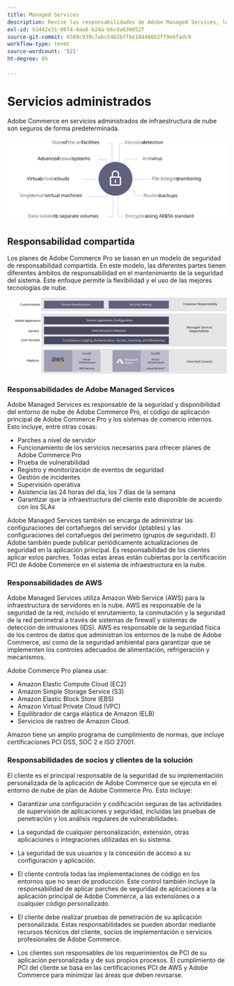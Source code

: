 ```yaml
---
title: Managed Services
description: Revise las responsabilidades de Adobe Managed Services, los clientes y los proveedores de servicios en la nube para su Adobe Commerce en la implementación de la infraestructura en la nube.
exl-id: b1442e31-06f4-4aa6-b24a-b6cda630d52f
source-git-commit: 6509c939c7abc5462bffbe104466b2ff9e6fadc9
workflow-type: tm+mt
source-wordcount: '521'
ht-degree: 0%

---
```


# Servicios administrados

Adobe Commerce en servicios administrados de infraestructura de nube son seguros de forma predeterminada.

![Diagrama que muestra los servicios administrados de Adobe Commerce](../../../assets/playbooks/managed-services.svg)

## Responsabilidad compartida

Los planes de Adobe Commerce Pro se basan en un modelo de seguridad de responsabilidad compartida. En este modelo, las diferentes partes tienen diferentes ámbitos de responsabilidad en el mantenimiento de la seguridad del sistema. Este enfoque permite la flexibilidad y el uso de las mejores tecnologías de nube.

![Diagrama que muestra el modelo de responsabilidad compartida de Adobe Commerce](../../../assets/playbooks/shared-responsibility.svg)

### Responsabilidades de Adobe Managed Services

Adobe Managed Services es responsable de la seguridad y disponibilidad del entorno de nube de Adobe Commerce Pro, el código de aplicación principal de Adobe Commerce Pro y los sistemas de comercio internos. Esto incluye, entre otras cosas:

- Parches a nivel de servidor
- Funcionamiento de los servicios necesarios para ofrecer planes de Adobe Commerce Pro
- Prueba de vulnerabilidad
- Registro y monitorización de eventos de seguridad
- Gestión de incidentes
- Supervisión operativa
- Asistencia las 24 horas del día, los 7 días de la semana
- Garantizar que la infraestructura del cliente esté disponible de acuerdo con los SLAs

Adobe Managed Services también se encarga de administrar las configuraciones del cortafuegos del servidor (iptables) y las configuraciones del cortafuegos del perímetro (grupos de seguridad). El Adobe también puede publicar periódicamente actualizaciones de seguridad en la aplicación principal. Es responsabilidad de los clientes aplicar estos parches. Todas estas áreas están cubiertas por la certificación PCI de Adobe Commerce en el sistema de infraestructura en la nube.

### Responsabilidades de AWS

Adobe Managed Services utiliza Amazon Web Service (AWS) para la infraestructura de servidores en la nube. AWS es responsable de la seguridad de la red, incluido el enrutamiento, la conmutación y la seguridad de la red perimetral a través de sistemas de firewall y sistemas de detección de intrusiones (IDS). AWS es responsable de la seguridad física de los centros de datos que administran los entornos de la nube de Adobe Commerce, así como de la seguridad ambiental para garantizar que se implementen los controles adecuados de alimentación, refrigeración y mecanismos.

Adobe Commerce Pro planea usar:

- Amazon Elastic Compute Cloud (EC2)
- Amazon Simple Storage Service (S3)
- Amazon Elastic Block Store (EBS)
- Amazon Virtual Private Cloud (VPC)
- Equilibrador de carga elástica de Amazon (ELB)
- Servicios de rastreo de Amazon Cloud.

Amazon tiene un amplio programa de cumplimiento de normas, que incluye certificaciones PCI DSS, SOC 2 e ISO 27001.

### Responsabilidades de socios y clientes de la solución

El cliente es el principal responsable de la seguridad de su implementación personalizada de la aplicación de Adobe Commerce que se ejecuta en el entorno de nube de plan de Adobe Commerce Pro. Esto incluye:

- Garantizar una configuración y codificación seguras de las actividades de supervisión de aplicaciones y seguridad, incluidas las pruebas de penetración y los análisis regulares de vulnerabilidades.

- La seguridad de cualquier personalización, extensión, otras aplicaciones o integraciones utilizadas en su sistema.

- La seguridad de sus usuarios y la concesión de acceso a su configuración y aplicación.

- El cliente controla todas las implementaciones de código en los entornos que no sean de producción. Este control también incluye la responsabilidad de aplicar parches de seguridad de aplicaciones a la aplicación principal de Adobe Commerce, a las extensiones o a cualquier código personalizado.

- El cliente debe realizar pruebas de penetración de su aplicación personalizada. Estas responsabilidades se pueden abordar mediante recursos técnicos del cliente, socios de implementación o servicios profesionales de Adobe Commerce.

- Los clientes son responsables de los requerimientos de PCI de su aplicación personalizada y de sus propios procesos. El cumplimiento de PCI del cliente se basa en las certificaciones PCI de AWS y Adobe Commerce para minimizar las áreas que deben revisarse.
